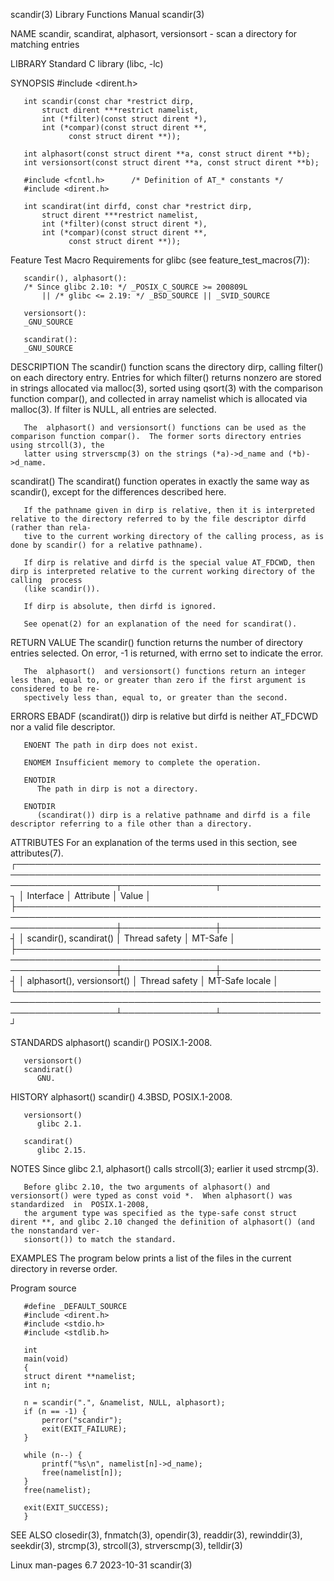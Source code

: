 scandir(3)							   Library Functions Manual							    scandir(3)

NAME
       scandir, scandirat, alphasort, versionsort - scan a directory for matching entries

LIBRARY
       Standard C library (libc, -lc)

SYNOPSIS
       #include <dirent.h>

       int scandir(const char *restrict dirp,
		   struct dirent ***restrict namelist,
		   int (*filter)(const struct dirent *),
		   int (*compar)(const struct dirent **,
				 const struct dirent **));

       int alphasort(const struct dirent **a, const struct dirent **b);
       int versionsort(const struct dirent **a, const struct dirent **b);

       #include <fcntl.h>	   /* Definition of AT_* constants */
       #include <dirent.h>

       int scandirat(int dirfd, const char *restrict dirp,
		   struct dirent ***restrict namelist,
		   int (*filter)(const struct dirent *),
		   int (*compar)(const struct dirent **,
				 const struct dirent **));

   Feature Test Macro Requirements for glibc (see feature_test_macros(7)):

       scandir(), alphasort():
	   /* Since glibc 2.10: */ _POSIX_C_SOURCE >= 200809L
	       || /* glibc <= 2.19: */ _BSD_SOURCE || _SVID_SOURCE

       versionsort():
	   _GNU_SOURCE

       scandirat():
	   _GNU_SOURCE

DESCRIPTION
       The  scandir()  function	 scans the directory dirp, calling filter() on each directory entry.  Entries for which filter() returns nonzero are stored in
       strings allocated via malloc(3), sorted using qsort(3) with the comparison function compar(), and collected in array namelist which  is	allocated  via
       malloc(3).  If filter is NULL, all entries are selected.

       The  alphasort() and versionsort() functions can be used as the comparison function compar().  The former sorts directory entries using strcoll(3), the
       latter using strverscmp(3) on the strings (*a)->d_name and (*b)->d_name.

   scandirat()
       The scandirat() function operates in exactly the same way as scandir(), except for the differences described here.

       If the pathname given in dirp is relative, then it is interpreted relative to the directory referred to by the file descriptor dirfd (rather than rela‐
       tive to the current working directory of the calling process, as is done by scandir() for a relative pathname).

       If dirp is relative and dirfd is the special value AT_FDCWD, then dirp is interpreted relative to the current working directory of the calling  process
       (like scandir()).

       If dirp is absolute, then dirfd is ignored.

       See openat(2) for an explanation of the need for scandirat().

RETURN VALUE
       The scandir() function returns the number of directory entries selected.	 On error, -1 is returned, with errno set to indicate the error.

       The  alphasort()	 and versionsort() functions return an integer less than, equal to, or greater than zero if the first argument is considered to be re‐
       spectively less than, equal to, or greater than the second.

ERRORS
       EBADF  (scandirat()) dirp is relative but dirfd is neither AT_FDCWD nor a valid file descriptor.

       ENOENT The path in dirp does not exist.

       ENOMEM Insufficient memory to complete the operation.

       ENOTDIR
	      The path in dirp is not a directory.

       ENOTDIR
	      (scandirat()) dirp is a relative pathname and dirfd is a file descriptor referring to a file other than a directory.

ATTRIBUTES
       For an explanation of the terms used in this section, see attributes(7).
       ┌────────────────────────────────────────────────────────────────────────────────────────────────────────────────────┬───────────────┬────────────────┐
       │ Interface													    │ Attribute	    │ Value	     │
       ├────────────────────────────────────────────────────────────────────────────────────────────────────────────────────┼───────────────┼────────────────┤
       │ scandir(), scandirat()												    │ Thread safety │ MT-Safe	     │
       ├────────────────────────────────────────────────────────────────────────────────────────────────────────────────────┼───────────────┼────────────────┤
       │ alphasort(), versionsort()											    │ Thread safety │ MT-Safe locale │
       └────────────────────────────────────────────────────────────────────────────────────────────────────────────────────┴───────────────┴────────────────┘

STANDARDS
       alphasort()
       scandir()
	      POSIX.1-2008.

       versionsort()
       scandirat()
	      GNU.

HISTORY
       alphasort()
       scandir()
	      4.3BSD, POSIX.1-2008.

       versionsort()
	      glibc 2.1.

       scandirat()
	      glibc 2.15.

NOTES
       Since glibc 2.1, alphasort() calls strcoll(3); earlier it used strcmp(3).

       Before glibc 2.10, the two arguments of alphasort() and versionsort() were typed as const void *.  When alphasort() was standardized  in	 POSIX.1-2008,
       the argument type was specified as the type-safe const struct dirent **, and glibc 2.10 changed the definition of alphasort() (and the nonstandard ver‐
       sionsort()) to match the standard.

EXAMPLES
       The program below prints a list of the files in the current directory in reverse order.

   Program source

       #define _DEFAULT_SOURCE
       #include <dirent.h>
       #include <stdio.h>
       #include <stdlib.h>

       int
       main(void)
       {
	   struct dirent **namelist;
	   int n;

	   n = scandir(".", &namelist, NULL, alphasort);
	   if (n == -1) {
	       perror("scandir");
	       exit(EXIT_FAILURE);
	   }

	   while (n--) {
	       printf("%s\n", namelist[n]->d_name);
	       free(namelist[n]);
	   }
	   free(namelist);

	   exit(EXIT_SUCCESS);
       }

SEE ALSO
       closedir(3), fnmatch(3), opendir(3), readdir(3), rewinddir(3), seekdir(3), strcmp(3), strcoll(3), strverscmp(3), telldir(3)

Linux man-pages 6.7							  2023-10-31								    scandir(3)
